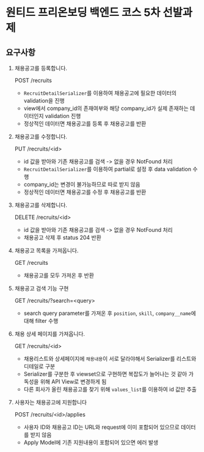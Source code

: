 # 원티드 프리온보딩 백엔드 코스 5차 선발과제

## 요구사항

1. 채용공고를 등록합니다.

   POST /recruits

   - `RecruitDetailSerializer`를 이용하여 채용공고에 필요한 데이터의 validation을 진행
   - view에서 company_id의 존재여부와 해당 company_id가 실제 존재하는 데이터인지 validation 진행
   - 정상적인 데이터면 채용공고를 등록 후 채용공고를 반환

2. 채용공고를 수정합니다.

   PUT /recruits/\<id>

   - id 값을 받아와 기존 채용공고를 검색 -> 없을 경우 NotFound 처리
   - `RecruitDetailSerializer`를 이용하여 partial로 설정 후 data validation 수행
   - company_id는 변경이 불가능하므로 따로 받지 않음
   - 정상적인 데이터면 채용공고를 수정 후 채용공고를 반환

3. 채용공고를 삭제합니다.

   DELETE /recruits/\<id>

   - id 값을 받아와 기존 채용공고를 검색 -> 없을 경우 NotFound 처리
   - 채용공고 삭제 후 status 204 반환

4. 채용공고 목록을 가져옵니다.

   GET /recruits

   - 채용공고를 모두 가져온 후 반환

5. 채용공고 검색 기능 구현

   GET /recruits/?search=\<query>

   - search query parameter를 가져온 후 `position`, `skill`, `company__name`에 대해 filter 수행

6. 채용 상세 페이지를 가져옵니다.

   GET /recruits/\<id>

   - 채용리스트와 상세페이지에 `채용내용`이 서로 달라야해서 Serializer를 리스트와 디테일로 구분
   - Serializer를 구분한 후 viewset으로 구현하면 복잡도가 늘어나는 것 같아 가독성을 위해 API View로 변경하게 됨
   - 다른 회사가 올린 채용공고를 찾기 위해 `values_list`를 이용하여 id 값만 추출

7. 사용자는 채용공고에 지원합니다

   POST /recruits/\<id>/applies

   - 사용자 ID와 채용공고 ID는 URL와 request에 이미 포함되어 있으므로 데이터를 받지 않음
   - Apply Model에 기존 지원내용이 포함되어 있으면 에러 발생
